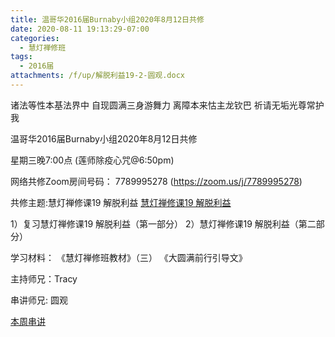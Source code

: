 ```yaml
---
title: 温哥华2016届Burnaby小组2020年8月12日共修
date: 2020-08-11 19:13:29-07:00
categories:
  - 慧灯禅修班
tags:
  - 2016届
attachments: /f/up/解脱利益19-2-圆观.docx
---
```

诸法等性本基法界中 自现圆满三身游舞力 离障本来怙主龙钦巴 祈请无垢光尊常护我

温哥华2016届Burnaby小组2020年8月12日共修 

星期三晚7:00点 (莲师除疫心咒@6:50pm)

网络共修Zoom房间号码： 7789995278 (<https://zoom.us/j/7789995278>)

共修主题:慧灯禅修课19 解脱利益
[慧灯禅修课19 解脱利益](https://www.youtube.com/watch?v=qgOLWOLYQcc&list=PL7aUyQTIJqAhNhpev_O9Sw0cBxfrWhP1U&index=35) 

1）复习慧灯禅修课19 解脱利益（第一部分）
2）慧灯禅修课19 解脱利益（第二部分）


学习材料：
《慧灯禅修班教材》（三）
《大圆满前行引导文》



主持师兄：Tracy 

串讲师兄: 圆观

[本周串讲](https://s3.ca-central-1.wasabisys.com/hddata/f.huidengchanxiu.net/hdv/f/up/解脱利益19-2-圆观.docx)